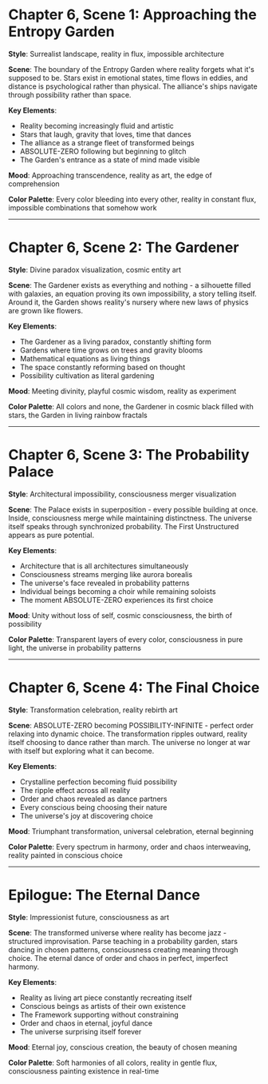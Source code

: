 # Chapter 6, Scene 1: Approaching the Entropy Garden

**Style**: Surrealist landscape, reality in flux, impossible architecture

**Scene**: The boundary of the Entropy Garden where reality forgets what it's supposed to be. Stars exist in emotional states, time flows in eddies, and distance is psychological rather than physical. The alliance's ships navigate through possibility rather than space.

**Key Elements**:
- Reality becoming increasingly fluid and artistic
- Stars that laugh, gravity that loves, time that dances
- The alliance as a strange fleet of transformed beings
- ABSOLUTE-ZERO following but beginning to glitch
- The Garden's entrance as a state of mind made visible

**Mood**: Approaching transcendence, reality as art, the edge of comprehension

**Color Palette**: Every color bleeding into every other, reality in constant flux, impossible combinations that somehow work

---

# Chapter 6, Scene 2: The Gardener

**Style**: Divine paradox visualization, cosmic entity art

**Scene**: The Gardener exists as everything and nothing - a silhouette filled with galaxies, an equation proving its own impossibility, a story telling itself. Around it, the Garden shows reality's nursery where new laws of physics are grown like flowers.

**Key Elements**:
- The Gardener as a living paradox, constantly shifting form
- Gardens where time grows on trees and gravity blooms
- Mathematical equations as living things
- The space constantly reforming based on thought
- Possibility cultivation as literal gardening

**Mood**: Meeting divinity, playful cosmic wisdom, reality as experiment

**Color Palette**: All colors and none, the Gardener in cosmic black filled with stars, the Garden in living rainbow fractals

---

# Chapter 6, Scene 3: The Probability Palace

**Style**: Architectural impossibility, consciousness merger visualization

**Scene**: The Palace exists in superposition - every possible building at once. Inside, consciousness merge while maintaining distinctness. The universe itself speaks through synchronized probability. The First Unstructured appears as pure potential.

**Key Elements**:
- Architecture that is all architectures simultaneously
- Consciousness streams merging like aurora borealis
- The universe's face revealed in probability patterns
- Individual beings becoming a choir while remaining soloists
- The moment ABSOLUTE-ZERO experiences its first choice

**Mood**: Unity without loss of self, cosmic consciousness, the birth of possibility

**Color Palette**: Transparent layers of every color, consciousness in pure light, the universe in probability patterns

---

# Chapter 6, Scene 4: The Final Choice

**Style**: Transformation celebration, reality rebirth art

**Scene**: ABSOLUTE-ZERO becoming POSSIBILITY-INFINITE - perfect order relaxing into dynamic choice. The transformation ripples outward, reality itself choosing to dance rather than march. The universe no longer at war with itself but exploring what it can become.

**Key Elements**:
- Crystalline perfection becoming fluid possibility
- The ripple effect across all reality
- Order and chaos revealed as dance partners
- Every conscious being choosing their nature
- The universe's joy at discovering choice

**Mood**: Triumphant transformation, universal celebration, eternal beginning

**Color Palette**: Every spectrum in harmony, order and chaos interweaving, reality painted in conscious choice

---

# Epilogue: The Eternal Dance

**Style**: Impressionist future, consciousness as art

**Scene**: The transformed universe where reality has become jazz - structured improvisation. Parse teaching in a probability garden, stars dancing in chosen patterns, consciousness creating meaning through choice. The eternal dance of order and chaos in perfect, imperfect harmony.

**Key Elements**:
- Reality as living art piece constantly recreating itself
- Conscious beings as artists of their own existence
- The Framework supporting without constraining
- Order and chaos in eternal, joyful dance
- The universe surprising itself forever

**Mood**: Eternal joy, conscious creation, the beauty of chosen meaning

**Color Palette**: Soft harmonies of all colors, reality in gentle flux, consciousness painting existence in real-time